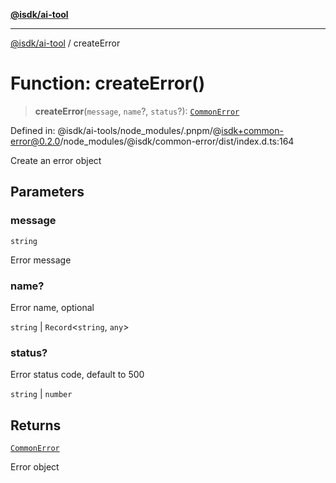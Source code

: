[**@isdk/ai-tool**](../README.md)

***

[@isdk/ai-tool](../globals.md) / createError

# Function: createError()

> **createError**(`message`, `name`?, `status`?): [`CommonError`](../classes/CommonError.md)

Defined in: @isdk/ai-tools/node\_modules/.pnpm/@isdk+common-error@0.2.0/node\_modules/@isdk/common-error/dist/index.d.ts:164

Create an error object

## Parameters

### message

`string`

Error message

### name?

Error name, optional

`string` | `Record`\<`string`, `any`\>

### status?

Error status code, default to 500

`string` | `number`

## Returns

[`CommonError`](../classes/CommonError.md)

Error object
